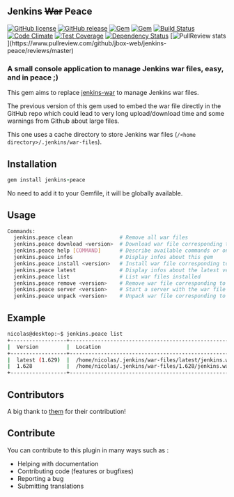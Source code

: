 ## Jenkins ~~War~~ Peace

[![GitHub license](https://img.shields.io/github/license/jbox-web/jenkins-peace.svg)](https://github.com/jbox-web/jenkins-peace/blob/master/LICENSE)
[![GitHub release](https://img.shields.io/github/release/jbox-web/jenkins-peace.svg)](https://github.com/jbox-web/jenkins-peace/releases/latest)
[![Gem](https://img.shields.io/gem/v/jenkins-peace.svg)](https://rubygems.org/gems/jenkins-peace/versions/1.0.0)
[![Gem](https://img.shields.io/gem/dtv/jenkins-peace.svg)](https://rubygems.org/gems/jenkins-peace/versions/1.0.0)
[![Build Status](https://travis-ci.org/jbox-web/jenkins-peace.svg?branch=master)](https://travis-ci.org/jbox-web/jenkins-peace)
[![Code Climate](https://codeclimate.com/github/jbox-web/jenkins-peace/badges/gpa.svg)](https://codeclimate.com/github/jbox-web/jenkins-peace)
[![Test Coverage](https://codeclimate.com/github/jbox-web/jenkins-peace/badges/coverage.svg)](https://codeclimate.com/github/jbox-web/jenkins-peace/coverage)
[![Dependency Status](https://gemnasium.com/jbox-web/jenkins-peace.svg)](https://gemnasium.com/jbox-web/jenkins-peace)
[![PullReview stats](https://www.pullreview.com/github/jbox-web/jenkins-peace/badges/master.svg?)](https://www.pullreview.com/github/jbox-web/jenkins-peace/reviews/master)

### A small console application to manage Jenkins war files, easy, and in peace ;)

This gem aims to replace [jenkins-war](https://rubygems.org/gems/jenkins-war/versions/1.514) to manage Jenkins war files.

The previous version of this gem used to embed the war file directly in the GitHub repo which could lead to very long upload/download time and some warnings from Github about large files.

This one uses a cache directory to store Jenkins war files (```/<home directory>/.jenkins/war-files```).


## Installation

```ruby
gem install jenkins-peace
```

No need to add it to your Gemfile, it will be globally available.

## Usage

```sh
Commands:
  jenkins.peace clean               # Remove all war files
  jenkins.peace download <version>  # Download war file corresponding to version passed in params
  jenkins.peace help [COMMAND]      # Describe available commands or one specific command
  jenkins.peace infos               # Display infos about this gem
  jenkins.peace install <version>   # Install war file corresponding to version passed in params (will download then unpack war file)
  jenkins.peace latest              # Display infos about the latest version of war file installed
  jenkins.peace list                # List war files installed
  jenkins.peace remove <version>    # Remove war file corresponding to version passed in params
  jenkins.peace server <version>    # Start a server with the war file corresponding to version passed in params
  jenkins.peace unpack <version>    # Unpack war file corresponding to version passed in params
```

## Example

```sh
nicolas@desktop:~$ jenkins.peace list
+------------------+-------------------------------------------------------+-------------------------------------------------------------------------+-------------+
|  Version         |  Location                                             |  Classpath                                                              |  Installed  |
+------------------+-------------------------------------------------------+-------------------------------------------------------------------------+-------------+
|  latest (1.629)  |  /home/nicolas/.jenkins/war-files/latest/jenkins.war  |  /home/nicolas/.jenkins/wars/latest/WEB-INF/lib/jenkins-core-1.629.jar  |  true       |
|  1.628           |  /home/nicolas/.jenkins/war-files/1.628/jenkins.war   |  /home/nicolas/.jenkins/wars/1.628/WEB-INF/lib/jenkins-core-1.628.jar   |  true       |
+------------------+-------------------------------------------------------+-------------------------------------------------------------------------+-------------+
```

## Contributors

A big thank to [them](https://github.com/jbox-web/jenkins-peace/blob/master/AUTHORS) for their contribution!

## Contribute

You can contribute to this plugin in many ways such as :

* Helping with documentation
* Contributing code (features or bugfixes)
* Reporting a bug
* Submitting translations
